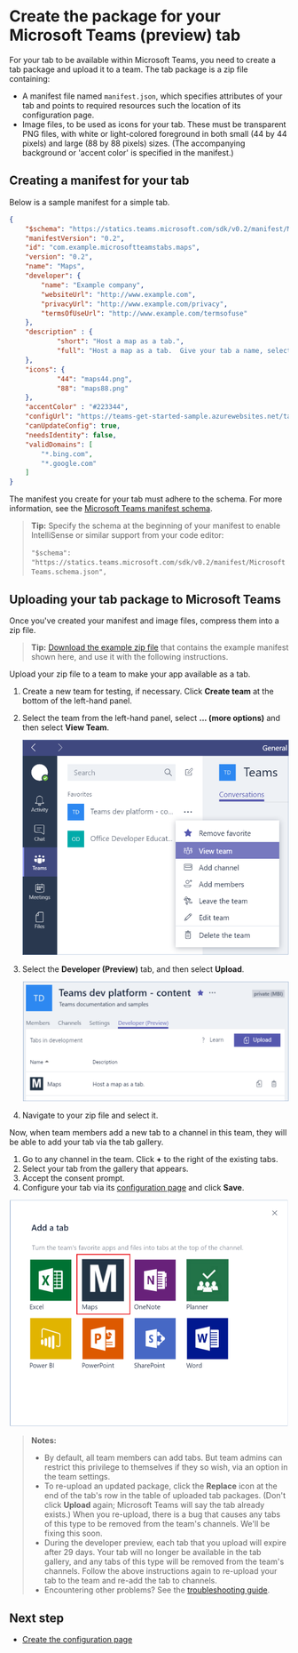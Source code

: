 ﻿# Create the package for your Microsoft Teams (preview) tab

For your tab to be available within Microsoft Teams, you need to create a tab package and upload it to a team. The tab package is a zip file containing:

- A manifest file named `manifest.json`, which specifies attributes of your tab and points to required resources such the location of its configuration page.
- Image files, to be used as icons for your tab.  These must be transparent PNG files, with white or light-colored foreground in both small (44 by 44 pixels) and large (88 by 88 pixels) sizes.  (The accompanying background or 'accent color' is specified in the manifest.)

## Creating a manifest for your tab 

Below is a sample manifest for a simple tab.

```JSON
{
    "$schema": "https://statics.teams.microsoft.com/sdk/v0.2/manifest/MicrosoftTeams.schema.json",
    "manifestVersion": "0.2",
    "id": "com.example.microsoftteamstabs.maps",
    "version": "0.2",
    "name": "Maps",
    "developer": {
        "name": "Example company",   
        "websiteUrl": "http://www.example.com",
        "privacyUrl": "http://www.example.com/privacy",
        "termsOfUseUrl": "http://www.example.com/termsofuse"
    },
    "description" : {
            "short": "Host a map as a tab.",
            "full": "Host a map as a tab.  Give your tab a name, select Bing Maps or Google Maps, and click save."
    },
    "icons": {
            "44": "maps44.png",
            "88": "maps88.png"
    },
    "accentColor" : "#223344",
    "configUrl": "https://teams-get-started-sample.azurewebsites.net/tabconfig.html",
    "canUpdateConfig": true,
    "needsIdentity": false,
    "validDomains": [
        "*.bing.com",
        "*.google.com"
    ]
}
```
The manifest you create for your tab must adhere to the schema. For more information, see the [Microsoft Teams manifest schema](schema.md).

> **Tip:** Specify the schema at the beginning of your manifest to enable IntelliSense or similar support from your code editor:
> 
> `"$schema": "https://statics.teams.microsoft.com/sdk/v0.2/manifest/MicrosoftTeams.schema.json",`

## Uploading your tab package to Microsoft Teams

Once you've created your manifest and image files, compress them into a zip file.

> **Tip:** [Download the example zip file](https://github.com/OfficeDev/microsoft-teams-sample-get-started/blob/master/package/MapsTab.zip) that contains the example manifest shown here, and use it with the following instructions. 

Upload your zip file to a team to make your app available as a tab.

1. Create a new team for testing, if necessary.  Click **Create team** at the bottom of the left-hand panel.
2. Select the team from the left-hand panel, select **... (more options)** and then select **View Team**.
	
	![Screenshot of the more options menu, with the View Teams option selected.](images/tab_view_team.png)
3. Select the **Developer (Preview)** tab, and then select **Upload**.

	![Screenshot of the Developer pane, with tabs in development listed.](images/tab_sideload.png)

4. Navigate to your zip file and select it.


Now, when team members add a new tab to a channel in this team, they will be able to add your tab via the tab gallery.


1. Go to any channel in the team.  Click **+** to the right of the existing tabs.
2. Select your tab from the gallery that appears.
3. Accept the consent prompt.
4. Configure your tab via its [configuration page](createconfigpage.md) and click **Save**. 

![The Add a tab dialog box, featuring a gallery of available tabs.](images/tab_gallery.png)

> **Notes:**
> * By default, all team members can add tabs.  But team admins can restrict this privilege to themselves if they so wish, via an option in the team settings.
> * To re-upload an updated package, click the **Replace** icon at the end of the tab's row in the table of uploaded tab packages.  (Don't click **Upload** again; Microsoft Teams will say the tab already exists.)  When you re-upload, there is a bug that causes any tabs of this type to be removed from the team's channels.  We'll be fixing this soon.       
> * During the developer preview, each tab that you upload will expire after 29 days.  Your tab will no longer be available in the tab gallery, and any tabs of this type will be removed from the team's channels.  Follow the above instructions again to re-upload your tab to the team and re-add the tab to channels.
> * Encountering other problems?  See the [troubleshooting guide](troubleshooting.md).

## Next step

* [Create the configuration page](createconfigpage.md)
